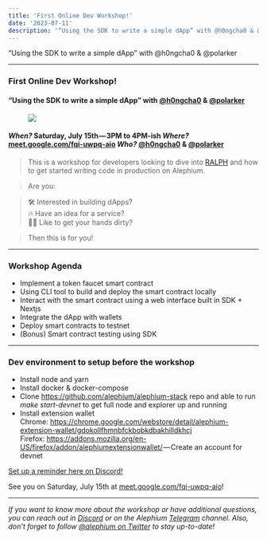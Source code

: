 ```yaml
---
title: 'First Online Dev Workshop!'
date: '2023-07-11'
description: '“Using the SDK to write a simple dApp” with @h0ngcha0 & @polarker'
---
```


“Using the SDK to write a simple dApp” with @h0ngcha0 & @polarker

---

### First Online Dev Workshop!

#### “Using the SDK to write a simple dApp” with <a href="https://github.com/h0ngcha0" class="markup--anchor markup--h4-anchor" data-href="https://github.com/h0ngcha0" rel="noopener" target="_blank">@h0ngcha0</a> & <a href="https://github.com/polarker" class="markup--anchor markup--h4-anchor" data-href="https://github.com/polarker" rel="noopener" target="_blank">@polarker</a>

<figure id="0f07" class="graf graf--figure graf-after--h4">
<img src="https://cdn-images-1.medium.com/max/800/1*E8SBbZTR38H7h9o6uroFHw.png" class="graf-image" data-image-id="1*E8SBbZTR38H7h9o6uroFHw.png" data-width="1920" data-height="1080" data-is-featured="true" />
</figure>

#### _When?_ Saturday, July 15th — 3PM to 4PM-ish _Where?_ <a href="http://meet.google.com/fqi-uwpq-aio" class="markup--anchor markup--h4-anchor" data-href="http://meet.google.com/fqi-uwpq-aio" rel="noopener" target="_blank">meet.google.com/fqi-uwpq-aio</a> _Who?_ <a href="https://github.com/h0ngcha0" class="markup--anchor markup--h4-anchor" data-href="https://github.com/h0ngcha0" rel="noopener" target="_blank">@h0ngcha0</a> & <a href="https://github.com/polarker" class="markup--anchor markup--h4-anchor" data-href="https://github.com/polarker" rel="noopener" target="_blank">@polarker</a>

> This is a workshop for developers looking to dive into <a href="https://docs.alephium.org/ralph/getting-started/" class="markup--anchor markup--blockquote-anchor" data-href="https://docs.alephium.org/ralph/getting-started/" rel="noopener" target="_blank">RALPH</a> and how to get started writing code in production on Alephium.

> Are you:

> 🛠️ Interested in building dApps?  
> 🔥 Have an idea for a service?  
> 👨‍💻 Like to get your hands dirty?

> Then this is for you!

---

### Workshop Agenda

- <span id="1093">Implement a token faucet smart contract</span>
- <span id="4462">Using CLI tool to build and deploy the smart contract locally</span>
- <span id="7fcd">Interact with the smart contract using a web interface built in SDK + Nextjs</span>
- <span id="41a1">Integrate the dApp with wallets</span>
- <span id="a3d2">Deploy smart contracts to testnet</span>
- <span id="0dd7">(Bonus) Smart contract testing using SDK</span>

---

### Dev environment to setup before the workshop

- <span id="c580">Install node and yarn</span>
- <span id="0066">Install docker & docker-compose</span>
- <span id="78cc">Clone <a href="https://github.com/alephium/alephium-stack" class="markup--anchor markup--li-anchor" data-href="https://github.com/alephium/alephium-stack" rel="noopener" target="_blank">https://github.com/alephium/alephium-stack</a> repo and able to run _make start-devnet_ to get full node and explorer up and running</span>
- <span id="43d0">Install extension wallet  
  Chrome: <a href="https://chrome.google.com/webstore/detail/alephium-extension-wallet/gdokollfhmnbfckbobkdbakhilldkhcj" class="markup--anchor markup--li-anchor" data-href="https://chrome.google.com/webstore/detail/alephium-extension-wallet/gdokollfhmnbfckbobkdbakhilldkhcj" rel="nofollow noopener" target="_blank">https://chrome.google.com/webstore/detail/alephium-extension-wallet/gdokollfhmnbfckbobkdbakhilldkhcj</a>  
  Firefox: <a href="https://addons.mozilla.org/en-US/firefox/addon/alephiumextensionwallet/" class="markup--anchor markup--li-anchor" data-href="https://addons.mozilla.org/en-US/firefox/addon/alephiumextensionwallet/" rel="nofollow noopener" target="_blank">https://addons.mozilla.org/en-US/firefox/addon/alephiumextensionwallet/</a> — Create an account for devnet</span>

<a href="https://discord.gg/eccjKX5g?event=1128346091822264413" class="markup--anchor markup--p-anchor" data-href="https://discord.gg/eccjKX5g?event=1128346091822264413" rel="noopener" target="_blank">Set up a reminder here on Discord!</a>

See you on Saturday, July 15th at <a href="http://meet.google.com/fqi-uwpq-aio" class="markup--anchor markup--p-anchor" data-href="http://meet.google.com/fqi-uwpq-aio" rel="noopener" target="_blank">meet.google.com/fqi-uwpq-aio</a>!

---

_If you want to know more about the workshop or have additional questions, you can reach out in_ <a href="https://alephium.org/discord/" class="markup--anchor markup--p-anchor" data-href="https://alephium.org/discord/" rel="noopener ugc nofollow noopener" target="_blank"><em>Discord</em></a> _or on the Alephium_ <a href="https://t.me/alephiumgroup" class="markup--anchor markup--p-anchor" data-href="https://t.me/alephiumgroup" rel="noopener ugc nofollow noopener" target="_blank"><em>Telegram</em></a> _channel. Also, don’t forget to follow_ <a href="https://twitter.com/alephium" class="markup--anchor markup--p-anchor" data-href="https://twitter.com/alephium" rel="noopener ugc nofollow noopener" target="_blank"><em>@alephium on Twitter</em></a> _to stay up-to-date!_
